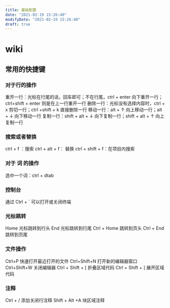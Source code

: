 ```yaml
---
title: 基础配置
date: "2021-02-19 15:26:40"
modifyDate: "2021-02-19 15:26:40"
draft: true
---
```

# wiki

## 常用的快捷键

### 对于行的操作

重开一行：光标在行尾的话，回车即可；不在行尾，ctrl + enter 向下重开一行；ctrl+shift + enter 则是在上一行重开一行
删除一行：光标没有选择内容时，ctrl + x 剪切一行；ctrl +shift + k 直接删除一行
移动一行：alt + ↑ 向上移动一行；alt + ↓ 向下移动一行
复制一行：shift + alt + ↓ 向下复制一行；shift + alt + ↑ 向上复制一行

### 搜索或者替换

ctrl + f ：搜索
ctrl + alt + f： 替换
ctrl + shift + f：在项目内搜索

### 对于 词 的操作

选中一个词：ctrl + dtab

### 控制台

通过 Ctrl + ` 可以打开或关闭终端

### 光标跳转

Home 光标跳转到行头
End 光标跳转到行尾
Ctrl + Home 跳转到页头
Ctrl + End 跳转到页尾

### 文件操作

Ctrl+P 快速打开最近打开的文件
Ctrl+Shift+N 打开新的编辑器窗口
Ctrl+Shift+W 关闭编辑器
Ctrl + Shift + [ 折叠区域代码
Ctrl + Shift + ] 展开区域代码

### 注释

Ctrl + / 添加关闭行注释
Shift + Alt +A 块区域注释
